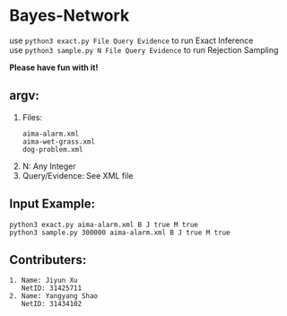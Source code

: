 # Bayes-Network

use `python3 exact.py File Query Evidence` to run Exact Inference\
use `python3 sample.py N File Query Evidence` to run Rejection Sampling

**Please have fun with it!**

## argv:
1. Files: 
    ```
    aima-alarm.xml
    aima-wet-grass.xml
    dog-problem.xml
    ```
2. N: Any Integer
3. Query/Evidence: See XML file

## Input Example:
```
python3 exact.py aima-alarm.xml B J true M true  
python3 sample.py 300000 aima-alarm.xml B J true M true
```

## Contributers:
    1. Name: Jiyun Xu
       NetID: 31425711
    2. Name: Yangyang Shao
       NetID: 31434102